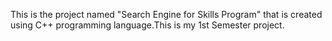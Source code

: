 This is the project named "Search Engine for Skills Program" that is created using C++ programming language.This is my 1st Semester project.
